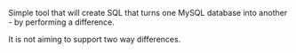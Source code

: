 Simple tool that will create SQL that turns one MySQL database into another - by performing a difference.

It is not aiming to support two way differences.